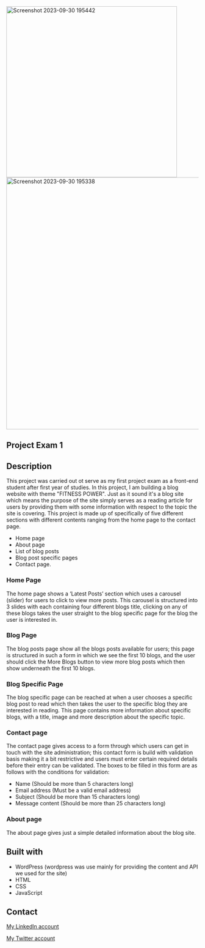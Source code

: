 <img width="447" alt="Screenshot 2023-09-30 195442" src="https://github.com/Noroff-FEU-Assignments/project-exam-1-EF-Pami/assets/119734583/3e237a68-fa1c-4572-841c-1a4035228ddc">
<img width="659" alt="Screenshot 2023-09-30 195338" src="https://github.com/Noroff-FEU-Assignments/project-exam-1-EF-Pami/assets/119734583/10079015-c07c-4d52-8f00-e372365fbdf7">

## Project Exam 1

## Description
This project was carried out ot serve as my first project exam as a front-end student after first year of studies. In this project, I am building a blog website with theme "FITNESS POWER".
Just as it sound it's a blog site which means the purpose of the site simply serves as a reading article for users by providing them with some information with respect to the topic the site is covering.
This project is made up of specifically of five different sections with different contents ranging from the home page to the contact page.

-	Home page
-	About page
-	List of blog posts
-	Blog post specific pages
-	Contact page.

### Home Page
The home page shows a ‘Latest Posts’ section which uses a carousel (slider) for users to click to view more posts. This carousel is structured into 3 slides with each containing four different blogs title, clicking on any of these blogs takes the user straight to the blog specific page for the blog the user is interested in.

### Blog Page

The blog posts page show all the blogs posts available for users; this page is structured in such a form in which we see the first 10 blogs, and the user should click the More Blogs button to view more blog posts which then show underneath the first 10 blogs.

### Blog Specific Page

The blog specific page can be reached at when a user chooses a specific blog post to read which then takes the user to the specific blog they are interested in reading. This page contains more information about specific blogs, with a title, image and more description about the specific topic.

### Contact page
The contact page gives access to a form through which users can get in touch with the site administration; this contact form is build with validation basis making it a bit restrictive and users must enter certain required details before their entry can be validated. The boxes to be filled in this form are as follows with the conditions for validation:

-	Name (Should be more than 5 characters long)
-	Email address (Must be a valid email address)
-	Subject (Should be more than 15 characters long)
-	Message content (Should be more than 25 characters long)

### About page
The about page gives just a simple detailed information about the blog site.

## Built with

- WordPress (wordpress was use mainly for providing the content and API we used for the site)
- HTML
- CSS
- JavaScript 

## Contact

[My LinkedIn account](https://www.linkedin.com/in/ef-ll-pami-pami-04576624b)

[My Twitter account](https://x.com/ItsjoelLeo?t=SxQr4ygxIR8jrr8o7D68yQ&s=03)


